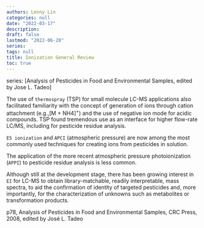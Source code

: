 ```yaml
---
authors: Lenny Lin
categories: null
date: "2022-03-17"
description: 
draft: false
lastmod: "2022-06-28"
series:
tags: null
title: Ionization General Review
toc: true
---
```


series: [Analysis of Pesticides in Food and Environmental Samples, edited by Jose L. Tadeo]

<!--more-->

The use of `thermospray` (TSP) for small molecule LC-MS applications also facilitated familiarity with the concept of generation of ions through cation attachment (e.g.,[M + NH4]<sup>+</sup>) and the use of negative ion mode for acidic compounds. TSP found tremendous use as an interface for higher flow-rate LC/MS, including for pesticide residue analysis.  

`ES ionization` and `APCI` (atmospheric pressure) are now among the most commonly used techniques for creating ions from pesticides in solution.  

The application of the more recent atmospheric pressure photoionization (`APPI`) to pesticide residue analysis is less common.  

Although still at the development stage, there has been growing interest in `EI` for LC-MS to obtain library-matchable, readily interpretable, mass spectra, to aid the confirmation of identity of targeted pesticides and, more importantly, for the characterization of unknowns such as metabolites or transformation products.

p78, Analysis of Pesticides in Food and Environmental Samples, CRC Press, 2008, edited by Jos&eacute; L. Tadeo
